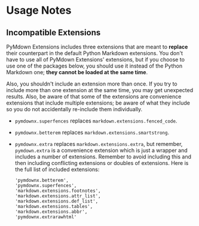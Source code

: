 # Usage Notes

## Incompatible Extensions

PyMdown Extensions includes three extensions that are meant to **replace** their counterpart in the default Python
Markdown extensions. You don't have to use all of PyMdown Extensions' extensions, but if you choose to use one of the
packages below, you should use it instead of the Python Markdown one; **they cannot be loaded at the same time**.

Also, you shouldn't include an extension more than once. If you try to include more than one extension at the same time,
you may get unexpected results.  Also, be aware of that some of the extensions are convenience extensions that include
multiple extensions; be aware of what they include so you do not accidentally re-include them individually.

- `pymdownx.superfences` replaces `markdown.extensions.fenced_code`.

- `pymdownx.betterem` replaces `markdown.extensions.smartstrong`.

- `pymdownx.extra` replaces `markdown.extensions.extra`, but remember, `pymdown.extra` is a convenience extension which
  is just a wrapper and includes a number of extensions. Remember to avoid including this and then including conflicting
  extensions or doubles of extensions.  Here is the full list of included extensions:

    ```
    'pymdownx.betterem',
    'pymdownx.superfences',
    'markdown.extensions.footnotes',
    'markdown.extensions.attr_list',
    'markdown.extensions.def_list',
    'markdown.extensions.tables',
    'markdown.extensions.abbr',
    'pymdownx.extrarawhtml'
    ```
